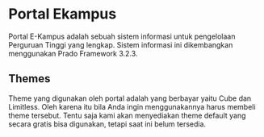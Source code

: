 # Portal Ekampus
Portal E-Kampus adalah sebuah sistem informasi untuk pengelolaan Perguruan Tinggi yang lengkap. Sistem informasi ini dikembangkan menggunakan Prado Framework 3.2.3.
## Themes
Theme yang digunakan oleh portal adalah yang berbayar yaitu Cube dan Limitless. Oleh karena itu bila Anda ingin menggunakannya harus membeli theme tersebut. Tentu saja kami akan menyediakan theme default yang secara gratis bisa digunakan, tetapi saat ini belum tersedia.

